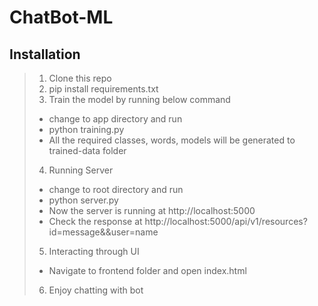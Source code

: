 # ChatBot-ML

Installation
---------------------------
> 1. Clone this repo
> 2. pip install requirements.txt
> 3. Train the model by running below command
  > * change to app directory and run 
  > * python training.py
  > * All the required classes, words, models will be generated to trained-data folder
> 4. Running Server
  > * change to root directory and run
  > * python server.py
  > * Now the server is running at http://localhost:5000
  > * Check the response at http://localhost:5000/api/v1/resources?id=message&&user=name
> 5. Interacting through UI
  > * Navigate to frontend folder and open index.html
> 6. Enjoy chatting with bot
